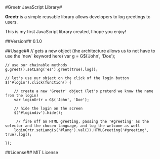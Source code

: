 #Greetr JavaScript Library#

**Greetr** is a simple reusable library allows developers to log greetings to users. 

This is my first JavaScript library created, I hope you enjoy!

##Version##
0.1.0

##Usage##
    // gets a new object (the architecture allows us to not have to use the 'new' keyword here)
	var g = G$('John', 'Doe');

	// use our chainable methods
	g.greet().setLang('es').greet(true).log();

	// let's use our object on the click of the login button
	$('#login').click(function() {
   
    	// create a new 'Greetr' object (let's pretend we know the name from the login)
    	var loginGrtr = G$('John', 'Doe');
    
     	// hide the login on the screen
    	$('#logindiv').hide();
    
    	 // fire off an HTML greeting, passing the '#greeting' as the selector and the chosen language, and log the welcome as well
    	loginGrtr.setLang($('#lang').val()).HTMLGreeting('#greeting', true).log();
    
	});


##License##
MIT License



